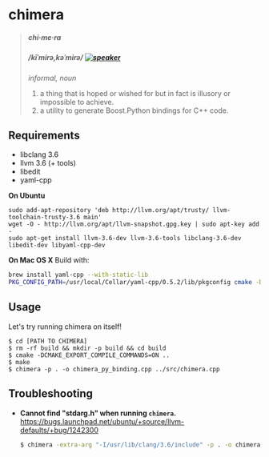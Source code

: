 # chimera #

> ##### chi·me·ra #####
> ##### /kīˈmirə,kəˈmirə/ [![speaker][2]][1] #####
> _*informal*, noun_
>
> 1. a thing that is hoped or wished for but in fact is illusory or impossible to achieve.
> 2. a utility to generate Boost.Python bindings for C++ code.

## Requirements ##

- libclang 3.6
- llvm 3.6 (+ tools)
- libedit
- yaml-cpp

**On Ubuntu**

```
sudo add-apt-repository 'deb http://llvm.org/apt/trusty/ llvm-toolchain-trusty-3.6 main'
wget -O - http://llvm.org/apt/llvm-snapshot.gpg.key | sudo apt-key add -
sudo apt-get install llvm-3.6-dev llvm-3.6-tools libclang-3.6-dev libedit-dev libyaml-cpp-dev
```

**On Mac OS X** Build with:

```bash
brew install yaml-cpp --with-static-lib
PKG_CONFIG_PATH=/usr/local/Cellar/yaml-cpp/0.5.2/lib/pkgconfig cmake -DLLVM_DIR=/usr/local/opt/llvm/share/llvm/cmake ..
```

## Usage ##
Let's try running chimera on itself!

```
$ cd [PATH TO CHIMERA]
$ rm -rf build && mkdir -p build && cd build
$ cmake -DCMAKE_EXPORT_COMPILE_COMMANDS=ON ..
$ make
$ chimera -p . -o chimera_py_binding.cpp ../src/chimera.cpp
```

## Troubleshooting ##

- **Cannot find "stdarg.h" when running `chimera`.**
  https://bugs.launchpad.net/ubuntu/+source/llvm-defaults/+bug/1242300

  ```bash
  $ chimera -extra-arg "-I/usr/lib/clang/3.6/include" -p . -o chimera_py_binding.cpp ../src/chimera.cpp
  ```

[1]: http://www.oxforddictionaries.com/us/media/american_english/us_pron_ogg/c/chi/chime/chimera__us_1_rr.ogg
[2]: https://upload.wikimedia.org/wikipedia/commons/7/74/Speaker_icon.svg
